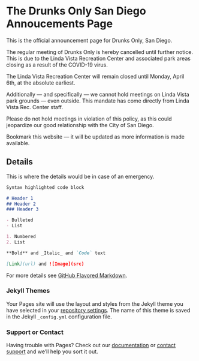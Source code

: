 # The Drunks Only San Diego Annoucements Page

This is the official announcement page for Drunks Only, San Diego.

The regular meeting of Drunks Only is hereby cancelled until further notice.  This is due to the Linda Vista Recreation Center and associated park areas closing as a result of the COVID-19 virus.  

The Linda Vista Recreation Center will remain closed until Monday, April 6th, at the absolute earliest.  

Additionally — and specifically — we cannot hold meetings on Linda Vista park grounds — even outside.  This mandate has come directly from Linda Vista Rec. Center staff.  

Please do not hold meetings in violation of this policy, as this could jeopardize our good relationship with the City of San Diego.

Bookmark this website — it will be updated as more information is made available.

## Details

This is where the details would be in case of an emergency.

```markdown
Syntax highlighted code block

# Header 1
## Header 2
### Header 3

- Bulleted
- List

1. Numbered
2. List

**Bold** and _Italic_ and `Code` text

[Link](url) and ![Image](src)
```

For more details see [GitHub Flavored Markdown](https://guides.github.com/features/mastering-markdown/).

### Jekyll Themes

Your Pages site will use the layout and styles from the Jekyll theme you have selected in your [repository settings](https://github.com/drunksonly/announcements/settings). The name of this theme is saved in the Jekyll `_config.yml` configuration file.

### Support or Contact

Having trouble with Pages? Check out our [documentation](https://help.github.com/categories/github-pages-basics/) or [contact support](https://github.com/contact) and we’ll help you sort it out.
